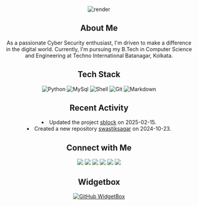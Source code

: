 <div align="center">

![render](https://capsule-render.vercel.app/api?type=waving&height=200&text=Swastik%20Sagar&textBg=false&reversal=false&section=header&fontColor=FFFFFF)
</div>
<div align="center"><h2>About Me</h2></div>
<div align="center"><p>As a passionate Cyber Security enthusiast, I'm driven to make a difference in the digital world. Currently, I'm pursuing my B.Tech in Computer Science and Engineering at Techno International Batanagar, Kolkata.</p></div>

<div align="center"> <h2>Tech Stack</h2></div>
<div align="center">

![Python](https://ziadoua.github.io/m3-Markdown-Badges/badges/Python/python3.svg)
![MySql](https://ziadoua.github.io/m3-Markdown-Badges/badges/MySQL/mysql2.svg) 
![Shell](https://ziadoua.github.io/m3-Markdown-Badges/badges/Shell/shell3.svg) 
![Git](https://ziadoua.github.io/m3-Markdown-Badges/badges/Git/git1.svg) 
![Markdown](https://ziadoua.github.io/m3-Markdown-Badges/badges/Markdown/markdown1.svg)
</div>

<div align="center"> <h2>Recent Activity</h2></div>
<div align="center"
  
- Updated the project [sblock](https://github.com/swastiksagar/sblock) on 2025-02-15.
- Created a new repository [swastiksagar](https://github.com/swastiksagar/swastiksagar) on 2024-10-23.
</div>
<div align="center"> <h2>Connect with Me</h2></div>  
<div align="center">
<a href="https://github.com/swastiksagar" target="blank">
<img src=https://ziadoua.github.io/m3-Markdown-Badges/badges/Github/github3.svg /></a>
<a href="https://twitter.com/swastiksagarr" target="blank">
<img src=https://ziadoua.github.io/m3-Markdown-Badges/badges/Twitter/twitter2.svg /></a>
<a href="https://linkedin.com/in/swastiksagar" target="blank">
<img src=https://ziadoua.github.io/m3-Markdown-Badges/badges/LinkedIn/linkedin2.svg /></a>
<a href="https://www.discord.com/#swastiksagar0" target="blank">
<img src=https://ziadoua.github.io/m3-Markdown-Badges/badges/Discord/discord1.svg /></a>
<a href="https://instagram.com/swastiksagar" target="blank">
<img src=https://ziadoua.github.io/m3-Markdown-Badges/badges/Instagram/instagram1.svg /></a>
<a href="mailto:swastiksagar06@gmail.com" target="blank">
<img src=https://ziadoua.github.io/m3-Markdown-Badges/badges/Gmail/gmail1.svg /></a>
</div>  
<div align="center"> <h2>Widgetbox</h2></div>
<div align="center">

[![GitHub WidgetBox](https://github-widgetbox.vercel.app/api/profile?username=swastiksagar&data=followers,repositories,stars,commits&theme=dark)](https://github.com/Jurredr/github-widgetbox)
</div>

